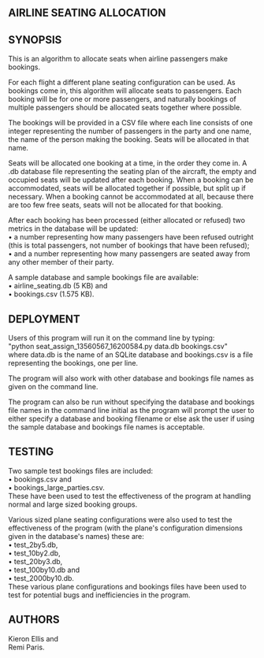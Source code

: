 AIRLINE SEATING ALLOCATION
--------------------------

SYNOPSIS
--------
This is an algorithm to allocate seats when airline passengers make bookings.

For each flight a different plane seating configuration can be used. As
bookings come in, this algorithm will allocate seats to passengers. Each
booking will be for one or more passengers, and naturally bookings of
multiple passengers should be allocated seats together where possible.

The bookings will be provided in a CSV file where each line consists of one
integer representing the number of passengers in the party and one name, the
name of the person making the booking. Seats will be allocated in that name.

Seats will be allocated one booking at a time, in the order they come in. A
.db database file representing the seating plan of the aircraft, the empty
and occupied seats will be updated after each booking. When a booking can be
accommodated, seats will be allocated together if possible, but split up if
necessary. When a booking cannot be accommodated at all, because there are
too few free seats, seats will not be allocated for that booking.

After each booking has been processed (either allocated or refused) two
metrics in the database will be updated: <br />
• a number representing how many passengers have been refused outright (this
is total passengers, not number of bookings that have been refused);<br />
• and a number representing how many passengers are seated away from any
other member of their party.<br />

A sample database and sample bookings file are available:<br />
• airline_seating.db (5 KB) and<br />
• bookings.csv (1.575 KB).<br />

DEPLOYMENT
----------
Users of this program will run it on the command line by typing:<br />
"python seat_assign_13560567_16200584.py data.db bookings.csv"<br />
where data.db is the name of an SQLite database and bookings.csv is a file
representing the bookings, one per line.

The program will also work with other database and bookings file names as
given on the command line.

The program can also be run without specifying the database and bookings
file names in the command line initial as the program will prompt the user to
either specify a database and booking filename or else ask the user if using
the sample database and bookings file names is acceptable.

TESTING
-------
Two sample test bookings files are included:<br />
• bookings.csv and<br />
• bookings_large_parties.csv.<br />
These have been used to test the effectiveness of the program at handling
normal and large sized booking groups.

Various sized plane seating configurations were also used to test the
effectiveness of the program (with the plane's configuration dimensions
given in the database's names) these are:<br />
• test_2by5.db,<br />
• test_10by2.db,<br />
• test_20by3.db,<br />
• test_100by10.db and<br />
• test_2000by10.db.<br />
These various plane configurations and bookings files have been used to test
for potential bugs and inefficiencies in the program.

AUTHORS
-------
Kieron Ellis and<br />
Remi Paris.
